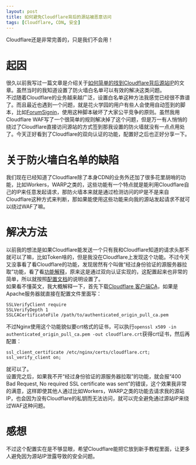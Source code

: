 ```yaml
---
layout: post
title: 如何避免Cloudflare背后的源站被恶意访问
tags: [Cloudflare, CDN, 安全]
---
```


  Cloudflare还是非常完善的，只是我们不会用！<!--more-->    

# 起因
  很久以前我写过一篇文章是介绍关于[如何简单的找到Cloudflare背后源站IP](/2019/05/03/origip.html)的文章。虽然当时的我知道设置了防火墙白名单可以有效的解决这类问题。   
  不过随着Cloudflare的业务越来越广泛，设置白名单这种方法我感觉已经很不靠谱了。而且最近也遇到一个问题，就是花火学园的用户有些人会使用自动签到的脚本，比如[ForumSignin](https://github.com/LovesAsuna/ForumSignin)，使用这种脚本破坏了大家公平竞争的原则。虽然我用Cloudflare WAF写了一个很简单的规则解决掉了这个问题，但是万一有人悄悄的绕过了Cloudflare直接访问源站的方式签到那我设置的防火墙就没有一点点用处了。今天正好看到了Cloudflare的双向认证的功能，配置好之后也正好分享一下。

# 关于防火墙白名单的缺陷
  我们现在已经知道了Cloudflare除了本身CDN的业务外还加了很多花里胡哨的功能，比如Workers，WARP之类的，这些功能有一个特点就是能利用Cloudflare自己的IP来任意发起请求，那防火墙本来就是通过检测访问的IP是不是来自Cloudflare这种方式来判断，那如果能使用这些功能来向我的源站发起请求不就可以绕过WAF了嘛。   

# 解决方法
  以前我的想法是如果Cloudflare能发送一个只有我和Cloudflare知道的请求头那不就可以了嘛，比如Token啥的，但是我没在Cloudflare上发现这个功能。不过今天又没事看了看Cloudflare的功能，发现居然有个叫做“经过身份验证的源服务器拉取”功能，看了看[功能解释](https://developers.cloudflare.com/ssl/origin-configuration/authenticated-origin-pull/explanation/)，原来这是通过双向认证实现的，这配置起来也非常的简单，所以就按照[配置文档](https://developers.cloudflare.com/ssl/origin-configuration/authenticated-origin-pull/set-up)的说明设置了。   
  如果看不懂英文，我大概解释一下，首先下载[Cloudflare 客户端CA](https://developers.cloudflare.com/ssl/static/authenticated_origin_pull_ca.pem)，如果是Apache服务器就直接在配置文件里面写：   
```
SSLVerifyClient require
SSLVerifyDepth 1
SSLCACertificateFile /path/to/authenticated_origin_pull_ca.pem
```
  不过Nginx使用这个功能貌似要crt格式的证书，可以执行`openssl x509 -in authenticated_origin_pull_ca.pem -out cloudflare.crt`获得crt证书，然后再配置：   
```
ssl_client_certificate /etc/nginx/certs/cloudflare.crt;
ssl_verify_client on;
```
  就可以了。   
  设置完之后，如果我不开“经过身份验证的源服务器拉取”的功能，就会报“400 Bad Request, No required SSL certificate was sent”的错误，这个效果我非常的满意，这样即使其他人通过比如Workers，WARP之类的功能去请求我的源站IP，也会因为没有Cloudflare的私钥而无法访问，就可以完全避免通过源站IP来绕过WAF这种问题。

# 感想
  不过这个配置实在是不够显眼，希望Cloudflare能把它放到新手教程里面，让更多人避免因为源站IP泄露导致的安全问题。
